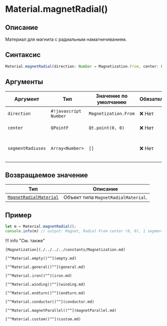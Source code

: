 # Material.magnetRadial()

## Описание
Материал для магнита с радиальным намагничиванием.

## Синтаксис
```javascript
Material.magnetRadial(direction: Number = Magnetization.From, center: Point = Qt.point(0, 0), segmentRadiuses: Array<Number> = []) -> MagnetRadialMaterial
``` 

## Аргументы

| Аргумент          | Тип               | Значение по умолчанию | Обязательный | Описание                                  |
|-------------------|--------------------|------------------------|--------------|-------------------------------------------|
| `direction`       | `#!javascript Number`             | `Magnetization.From`                      | ❌ Нет         | Направление магнетизации.                 |
| `center`          | `QPointF`            | `Qt.point(0, 0)`                      | ❌ Нет        | Центр магнетизации.                       |
| `segmentRadiuses` | `Array<Number>`   | `[]`                      | ❌ Нет        | Массив радиусов сегментов магнита.        |

## Возвращаемое значение

| Тип                                                | Описание                                      |
|----------------------------------------------------|-----------------------------------------------|
| [`MagnetRadialMaterial`](./../../../types/materials/MagnetRadialMaterial/index.md) | Объект типа `MagnetRadialMaterial`. |

## Пример
``` javascript linenums="1"
let m = Material.magnetRadial();
console.info(m) // output: Magnet, Radial From center (0, 0), 1 segment(s)
``` 

!!! info "См. также"

    [Magnetization](./../../../constants/Magnetization.md)

    [^^Material.empty()^^](empty.md)

    [^^Material.general()^^](general.md)

    [^^Material.iron()^^](iron.md)

    [^^Material.winding()^^](winding.md)

    [^^Material.endturn()^^](endturn.md)

    [^^Material.conductor()^^](conductor.md)

    [^^Material.magnetParallel()^^](magnetParallel.md)

    [^^Material.custom()^^](custom.md)
